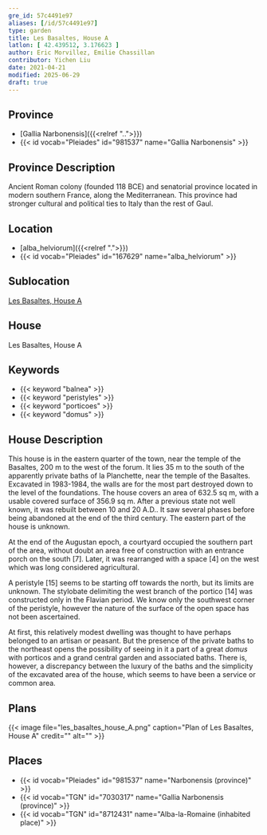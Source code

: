 ```yaml
---
gre_id: 57c4491e97
aliases: [/id/57c4491e97]
type: garden
title: Les Basaltes, House A
latlon: [ 42.439512, 3.176623 ]
author: Eric Morvillez, Emilie Chassillan
contributor: Yichen Liu
date: 2021-04-21
modified: 2025-06-29
draft: true
---
```


## Province

- [Gallia Narbonensis]({{<relref "..">}})
- {{< id vocab="Pleiades" id="981537" name="Gallia Narbonensis" >}}

## Province Description

Ancient Roman colony (founded 118 BCE) and senatorial province located in modern southern France, along the Mediterranean. This province had stronger cultural and political ties to Italy than the rest of Gaul.

## Location

- [alba_helviorum]({{<relref ".">}})
- {{< id vocab="Pleiades" id="167629" name="alba_helviorum" >}}

## Sublocation

[Les Basaltes, House A](#)

## House

Les Basaltes, House A

## Keywords

- {{< keyword "balnea" >}}
- {{< keyword "peristyles" >}}
- {{< keyword "porticoes" >}}
- {{< keyword "domus" >}}

## House Description

This house is in the eastern quarter of the town, near the temple of the Basaltes, 200 m to the west of the forum.  It lies 35 m to the south of the apparently private baths of la Planchette, near the temple of the Basaltes.  Excavated in 1983-1984, the walls are for the most part destroyed down to the level of the foundations.  The house covers an area of 632.5 sq m, with a usable covered surface of 356.9 sq m.  After a previous state not well known, it was rebuilt between 10 and 20 A.D.. It saw several phases before being abandoned at the end of the third century.  The eastern part of the house is unknown.

At the end of the Augustan epoch, a courtyard occupied the southern part of the area, without doubt an area free of construction with an entrance porch on the south [7].  Later, it was rearranged with a space [4] on the west which was long considered agricultural.

A peristyle [15] seems to be starting off towards the north, but its limits are unknown.  The stylobate delimiting the west branch of the portico [14] was constructed only in the Flavian period.  We know only the southwest corner of the peristyle, however the nature of the surface of the open space has not been ascertained.

At first, this relatively modest dwelling was thought to have perhaps belonged to an artisan or peasant.  But the presence of the private baths to the northeast opens the possibility of seeing in it a part of a great *domus* with porticos and a grand central garden and associated baths. There is, however, a discrepancy between the luxury of the baths and the simplicity of the excavated area of the house, which seems to have been a service or common area.

## Plans

{{< image file="les_basaltes_house_A.png" caption="Plan of Les Basaltes, House A" credit="" alt="" >}}

<!-- ## Dates -->

<!-- ## Bibliography -->

## Places

- {{< id vocab="Pleiades" id="981537" name="Narbonensis (province)" >}}
- {{< id vocab="TGN" id="7030317" name="Gallia Narbonensis (province)" >}}
- {{< id vocab="TGN" id="8712431" name="Alba-la-Romaine (inhabited place)" >}}
